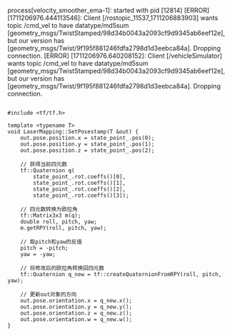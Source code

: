 process[velocity_smoother_ema-1]: started with pid [12814]
[ERROR] [1711206976.444113546]: Client [/rostopic_11537_1711206883903] wants topic /cmd_vel to have datatype/md5sum [geometry_msgs/TwistStamped/98d34b0043a2093cf9d9345ab6eef12e], but our version has [geometry_msgs/Twist/9f195f881246fdfa2798d1d3eebca84a]. Dropping connection.
[ERROR] [1711206976.640208152]: Client [/vehicleSimulator] wants topic /cmd_vel to have datatype/md5sum [geometry_msgs/TwistStamped/98d34b0043a2093cf9d9345ab6eef12e], but our version has [geometry_msgs/Twist/9f195f881246fdfa2798d1d3eebca84a]. Dropping connection.

```

#include <tf/tf.h>

template <typename T>
void LaserMapping::SetPosestamp(T &out) {
    out.pose.position.x = state_point_.pos(0);
    out.pose.position.y = state_point_.pos(1);
    out.pose.position.z = state_point_.pos(2);

    // 获得当前四元数
    tf::Quaternion q(
        state_point_.rot.coeffs()[0],
        state_point_.rot.coeffs()[1],
        state_point_.rot.coeffs()[2],
        state_point_.rot.coeffs()[3]);

    // 四元数转换为欧拉角
    tf::Matrix3x3 m(q);
    double roll, pitch, yaw;
    m.getRPY(roll, pitch, yaw);

    // 取pitch和yaw的反值
    pitch = -pitch;
    yaw = -yaw;

    // 将修改后的欧拉角转换回四元数
    tf::Quaternion q_new = tf::createQuaternionFromRPY(roll, pitch, yaw);

    // 更新out对象的方向
    out.pose.orientation.x = q_new.x();
    out.pose.orientation.y = q_new.y();
    out.pose.orientation.z = q_new.z();
    out.pose.orientation.w = q_new.w();
}


```

